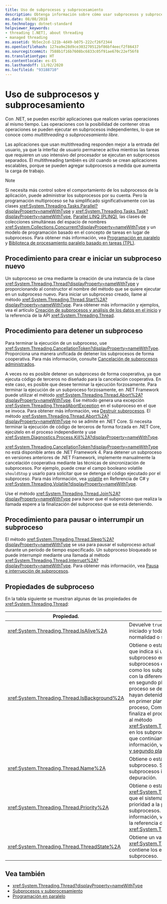 ```yaml
---
title: Uso de subprocesos y subprocesamiento
description: Obtenga información sobre cómo usar subprocesos y subprocesamiento en .NET para escribir aplicaciones que realicen muchas operaciones al mismo tiempo (multithreading).
ms.date: 08/08/2018
ms.technology: dotnet-standard
helpviewer_keywords:
- threading [.NET], about threading
- managed threading
ms.assetid: 9b5ec2cd-121b-4d49-b075-222cf26f2344
ms.openlocfilehash: 127ea9e28d9ce303270512bf86bf4eecf2f86437
ms.sourcegitcommit: 7588b1f16b7608bc6833c05f91ae670c22ef56f8
ms.translationtype: HT
ms.contentlocale: es-ES
ms.lasthandoff: 11/02/2020
ms.locfileid: "93188710"
---
```

# <a name="using-threads-and-threading"></a>Uso de subprocesos y subprocesamiento

Con .NET, se pueden escribir aplicaciones que realicen varias operaciones al mismo tiempo. Las operaciones con la posibilidad de contener otras operaciones se pueden ejecutar en subprocesos independientes, lo que se conoce como *multithreading* o *subprocesamiento libre*.  
  
Las aplicaciones que usan multithreading responden mejor a la entrada del usuario, ya que la interfaz de usuario permanece activa mientras las tareas que requieren un uso intensivo del procesador se ejecutan en subprocesos separados. El multithreading también es útil cuando se crean aplicaciones escalables, porque se pueden agregar subprocesos a medida que aumenta la carga de trabajo.

> [!NOTE]
> Si necesita más control sobre el comportamiento de los subprocesos de la aplicación, puede administrar los subprocesos por su cuenta. Pero la programación multiproceso se ha simplificado significativamente con las clases <xref:System.Threading.Tasks.Parallel?displayProperty=nameWithType> y <xref:System.Threading.Tasks.Task?displayProperty=nameWithType>, [Parallel LINQ (PLINQ)](../parallel-programming/introduction-to-plinq.md), las clases de colecciones simultáneas del espacio de nombres <xref:System.Collections.Concurrent?displayProperty=nameWithType> y un modelo de programación basado en el concepto de tareas en lugar de subprocesos. Para obtener más información, vea [Programación en paralelo](../parallel-programming/index.md) y [Biblioteca de procesamiento paralelo basado en tareas (TPL)](../parallel-programming/task-parallel-library-tpl.md).

## <a name="how-to-create-and-start-a-new-thread"></a>Procedimiento para crear e iniciar un subproceso nuevo

Un subproceso se crea mediante la creación de una instancia de la clase <xref:System.Threading.Thread?displayProperty=nameWithType> y proporcionando al constructor el nombre del método que se quiere ejecutar en un subproceso nuevo. Para iniciar un subproceso creado, llame al método <xref:System.Threading.Thread.Start%2A?displayProperty=nameWithType>. Para obtener más información y ejemplos, vea el artículo [Creación de subprocesos y análisis de los datos en el inicio](creating-threads-and-passing-data-at-start-time.md) y la referencia de la API <xref:System.Threading.Thread>.

## <a name="how-to-stop-a-thread"></a>Procedimiento para detener un subproceso

Para terminar la ejecución de un subproceso, use <xref:System.Threading.CancellationToken?displayProperty=nameWithType>. Proporciona una manera unificada de detener los subprocesos de forma cooperativa. Para más información, consulte [Cancelación de subprocesos administrados](cancellation-in-managed-threads.md).

A veces no es posible detener un subproceso de forma cooperativa, ya que ejecuta código de terceros no diseñado para la cancelación cooperativa. En este caso, es posible que desee terminar la ejecución forzosamente. Para terminar la ejecución de un subproceso forzosamente, en .NET Framework puede utilizar el método <xref:System.Threading.Thread.Abort%2A?displayProperty=nameWithType>. Ese método genera una excepción <xref:System.Threading.ThreadAbortException> en el subproceso en el que se invoca. Para obtener más información, vea [Destruir subprocesos](destroying-threads.md). El método <xref:System.Threading.Thread.Abort%2A?displayProperty=nameWithType> no se admite en .NET Core. Si necesita terminar la ejecución de código de terceros de forma forzada en .NET Core, ejecútelo en el proceso independiente y use <xref:System.Diagnostics.Process.Kill%2A?displayProperty=nameWithType>.

<xref:System.Threading.CancellationToken?displayProperty=nameWithType> no está disponible antes de .NET Framework 4. Para detener un subproceso en versiones anteriores de .NET Framework, implemente manualmente la cancelación cooperativa mediante las técnicas de sincronización de subprocesos. Por ejemplo, puede crear el campo booleano volatile `shouldStop` y usarlo para solicitar que se detenga el código ejecutado por el subproceso. Para más información, vea [volatile](../../csharp/language-reference/keywords/volatile.md) en Referencia de C# y <xref:System.Threading.Volatile?displayProperty=nameWithType>.

Use el método <xref:System.Threading.Thread.Join%2A?displayProperty=nameWithType> para hacer que el subproceso que realiza la llamada espere a la finalización del subproceso que se está deteniendo.

## <a name="how-to-pause-or-interrupt-a-thread"></a>Procedimiento para pausar o interrumpir un subproceso

El método <xref:System.Threading.Thread.Sleep%2A?displayProperty=nameWithType> se usa para pausar el subproceso actual durante un período de tiempo especificado. Un subproceso bloqueado se puede interrumpir mediante una llamada al método <xref:System.Threading.Thread.Interrupt%2A?displayProperty=nameWithType>. Para obtener más información, vea [Pausa e interrupción de subprocesos](pausing-and-resuming-threads.md).

## <a name="thread-properties"></a>Propiedades de subproceso

En la tabla siguiente se muestran algunas de las propiedades de <xref:System.Threading.Thread>:  
  
|Propiedad.|Descripción|  
|--------------|-----------|  
|<xref:System.Threading.Thread.IsAlive%2A>|Devuelve `true` si el subproceso se ha iniciado y todavía no ha terminado con normalidad o se ha anulado.|  
|<xref:System.Threading.Thread.IsBackground%2A>|Obtiene o establece un valor booleano que indica si un subproceso es un subproceso en segundo plano. Los subprocesos en segundo plano son como los subprocesos en primer plano, con la diferencia de que un subproceso en segundo plano no impide que un proceso se detenga. Una vez que se hayan detenido todos los subprocesos en primer plano que pertenecen a un proceso, Common Language Runtime finaliza el proceso mediante una llamada al método <xref:System.Threading.Thread.Abort%2A> en los subprocesos en segundo plano que continúan activos. Para obtener más información, vea [Subprocesos de primer y segundo plano](foreground-and-background-threads.md).|  
|<xref:System.Threading.Thread.Name%2A>|Obtiene o establece el nombre de un subproceso. Suele usarse para detectar subprocesos individuales durante la depuración.|  
|<xref:System.Threading.Thread.Priority%2A>|Obtiene o establece un valor <xref:System.Threading.ThreadPriority> que el sistema operativo usa para dar prioridad a la programación de subprocesos. Para obtener más información, vea [Planear subprocesos](scheduling-threads.md) y la referencia de <xref:System.Threading.ThreadPriority>.|  
|<xref:System.Threading.Thread.ThreadState%2A>|Obtiene un valor <xref:System.Threading.ThreadState> que contiene los estados actuales de un subproceso.|  

## <a name="see-also"></a>Vea también

- <xref:System.Threading.Thread?displayProperty=nameWithType>
- [Subprocesos y subprocesamiento](threads-and-threading.md)
- [Programación en paralelo](../parallel-programming/index.md)
